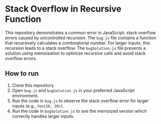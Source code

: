# Stack Overflow in Recursive Function

This repository demonstrates a common error in JavaScript: stack overflow errors caused by uncontrolled recursion. The `bug.js` file contains a function that recursively calculates a combinatorial number. For larger inputs, this recursion leads to a stack overflow. The `bugSolution.js` file presents a solution using memoization to optimize recursive calls and avoid stack overflow errors.

## How to run

1. Clone this repository.
2. Open `bug.js` and `bugSolution.js` in your preferred JavaScript environment.
3. Run the code in `bug.js` to observe the stack overflow error for larger inputs (e.g., `foo(20, 20)`).
4. Run the code in `bugSolution.js` to see the memoized version which correctly handles larger inputs.